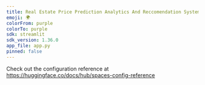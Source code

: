 ```yaml
---
title: Real Estate Price Prediction Analytics And Reccomendation System
emoji: 🌍
colorFrom: purple
colorTo: purple
sdk: streamlit
sdk_version: 1.36.0
app_file: app.py
pinned: false
---
```


Check out the configuration reference at https://huggingface.co/docs/hub/spaces-config-reference
